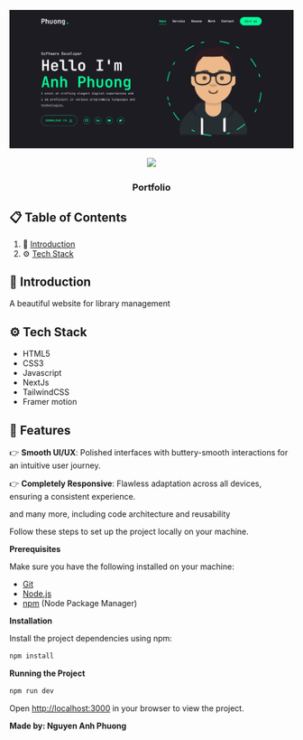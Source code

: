 ![Alt text](https://raw.githubusercontent.com/DevNguyenPhuong/portfolio/main/portfolio.jpg)

<div align="center">
    <img src="https://skillicons.dev/icons?i=html,css,javascript,nextjs,tailwind,vercel" />
</div>
  </div>

  <h3 align="center">Portfolio</h3>

</div>

## 📋 <a name="table">Table of Contents</a>

1. 🤖 [Introduction](#introduction)
2. ⚙️ [Tech Stack](#tech-stack)

## <a name="introduction">🤖 Introduction</a>

A beautiful website for library management

## <a name="tech-stack">⚙️ Tech Stack</a>

- HTML5
- CSS3
- Javascript
- NextJs
- TailwindCSS
- Framer motion

## <a name="features">🔋 Features</a>

👉 **Smooth UI/UX**: Polished interfaces with buttery-smooth interactions for an intuitive user journey.

👉 **Completely Responsive**: Flawless adaptation across all devices, ensuring a consistent experience.

and many more, including code architecture and reusability

Follow these steps to set up the project locally on your machine.

**Prerequisites**

Make sure you have the following installed on your machine:

- [Git](https://git-scm.com/)
- [Node.js](https://nodejs.org/en)
- [npm](https://www.npmjs.com/) (Node Package Manager)

**Installation**

Install the project dependencies using npm:

```bash
npm install
```

**Running the Project**

```bash
npm run dev
```

Open [http://localhost:3000](http://localhost:3000) in your browser to view the project.

**Made by: Nguyen Anh Phuong**
